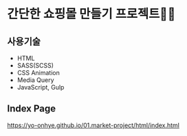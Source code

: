 # 간단한 쇼핑몰 만들기 프로젝트👩‍💻

## 사용기술
- HTML
- SASS(SCSS)
- CSS Animation
- Media Query
- JavaScript, Gulp

## Index Page
https://yo-onhye.github.io/01.market-project/html/index.html
